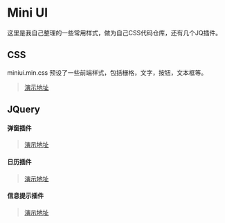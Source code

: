 # Mini UI
这里是我自己整理的一些常用样式，做为自己CSS代码仓库，还有几个JQ插件。

## CSS
miniui.min.css 预设了一些前端样式，包括栅格，文字，按钮，文本框等。
> [演示地址](http://mui.alvinhtml.com/index.html)


## JQuery

#### 弹窗插件
> [演示地址](http://mui.alvinhtml.com/src/modal.html)

#### 日历插件
> [演示地址](http://mui.alvinhtml.com/src/datepicker.html)

#### 信息提示插件
> [演示地址](http://mui.alvinhtml.com/src/popup.html)
